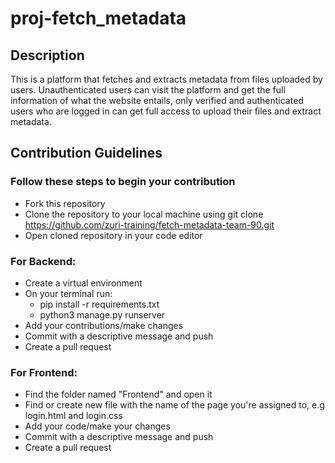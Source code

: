 # **proj-fetch_metadata**

## **Description**

This is a platform that fetches and extracts metadata from files uploaded by users. Unauthenticated users can visit the platform and get the full information of what the website entails, only verified and authenticated users who are logged in can get full access to upload their files and extract metadata.

## **Contribution Guidelines**
### Follow these steps to begin your contribution

* Fork this repository
* Clone the repository to your local machine using git clone https://github.com/zuri-training/fetch-metadata-team-90.git
* Open cloned repository in your code editor
### **For Backend:**
* Create a virtual environment
* On your terminal run:
  * pip install -r requirements.txt
  * python3 manage.py runserver
* Add your contributions/make changes
* Commit with a descriptive message and push
* Create a pull request
### **For Frontend:**
* Find the folder named "Frontend" and open it
* Find or create new file with the name of the page you're assigned to, e.g login.html and login.css
* Add your code/make your changes
* Commit with a descriptive message and push
* Create a pull request
 


